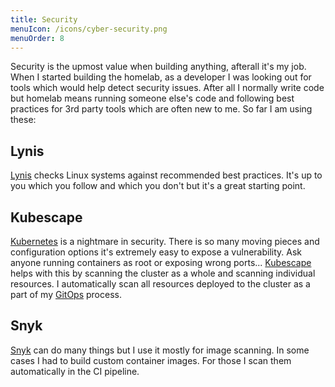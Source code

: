 ```yaml
---
title: Security
menuIcon: /icons/cyber-security.png
menuOrder: 8
---
```

Security is the upmost value when building anything, afterall it's my job. When I started building the homelab, as a developer I was looking out for tools which would help detect security issues. After all I normally write code but homelab means running someone else's code and following best practices for 3rd party tools which are often new to me. So far I am using these:

## Lynis

[Lynis](https://cisofy.com/lynis/) checks Linux systems against recommended best practices. It's up to you which you follow and which you don't but it's a great starting point.

## Kubescape

[Kubernetes](/selfhosted/kubernetes) is a nightmare in security. There is so many moving pieces and configuration options it's extremely easy to expose a vulnerability. Ask anyone running containers as root or exposing wrong ports... [Kubescape](/selfhosted/kubescape) helps with this by scanning the cluster as a whole and scanning individual resources. I automatically scan all resources deployed to the cluster as a part of my [GitOps](/about/gitops) process.

## Snyk

[Snyk](https://snyk.io/) can do many things but I use it mostly for image scanning. In some cases I had to build custom container images. For those I scan them automatically in the CI pipeline.
